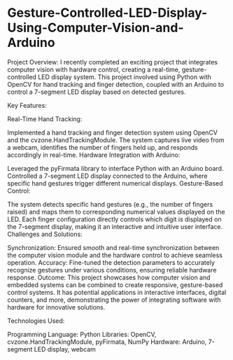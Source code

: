 # Gesture-Controlled-LED-Display-Using-Computer-Vision-and-Arduino

Project Overview:
I recently completed an exciting project that integrates computer vision with hardware control, creating a real-time, gesture-controlled LED display system. This project involved using Python with OpenCV for hand tracking and finger detection, coupled with an Arduino to control a 7-segment LED display based on detected gestures.

Key Features:

Real-Time Hand Tracking:

Implemented a hand tracking and finger detection system using OpenCV and the cvzone.HandTrackingModule.
The system captures live video from a webcam, identifies the number of fingers held up, and responds accordingly in real-time.
Hardware Integration with Arduino:

Leveraged the pyFirmata library to interface Python with an Arduino board.
Controlled a 7-segment LED display connected to the Arduino, where specific hand gestures trigger different numerical displays.
Gesture-Based Control:

The system detects specific hand gestures (e.g., the number of fingers raised) and maps them to corresponding numerical values displayed on the LED.
Each finger configuration directly controls which digit is displayed on the 7-segment display, making it an interactive and intuitive user interface.
Challenges and Solutions:

Synchronization: Ensured smooth and real-time synchronization between the computer vision module and the hardware control to achieve seamless operation.
Accuracy: Fine-tuned the detection parameters to accurately recognize gestures under various conditions, ensuring reliable hardware response.
Outcome:
This project showcases how computer vision and embedded systems can be combined to create responsive, gesture-based control systems. It has potential applications in interactive interfaces, digital counters, and more, demonstrating the power of integrating software with hardware for innovative solutions.

Technologies Used:

Programming Language: Python
Libraries: OpenCV, cvzone.HandTrackingModule, pyFirmata, NumPy
Hardware: Arduino, 7-segment LED display, webcam
